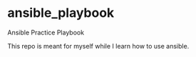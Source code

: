 # ansible_playbook
Ansible Practice Playbook

This repo is meant for myself while I learn how to use ansible.
